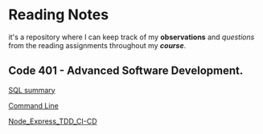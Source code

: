 # Reading Notes

it's a repository where I can keep track of my **observations** and _questions_ from the reading assignments throughout my **_course_**.

## Code 401 - Advanced Software Development.

[SQL summary](Introduction-to-SQL/SQL.md)

[Command Line](./commandLine/commands.md)

[Node_Express_TDD_CI-CD](./Node_Express_TDD_CI-CD/Node_Express_TDD_CI-CD.md)

